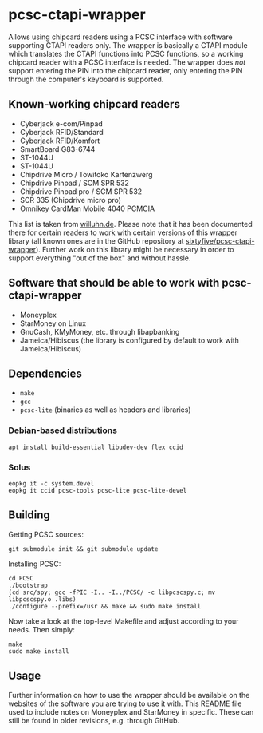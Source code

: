 pcsc-ctapi-wrapper
==================

Allows using chipcard readers using a PCSC interface with software supporting CTAPI readers only. The wrapper is basically a CTAPI module which translates the CTAPI functions into PCSC functions, so a working chipcard reader with a PCSC interface is needed. The wrapper does *not* support entering the PIN into the chipcard reader, only entering the PIN through the computer's keyboard is supported.

Known-working chipcard readers
------------------------------

* Cyberjack e-com/Pinpad
* Cyberjack RFID/Standard
* Cyberjack RFID/Komfort
* SmartBoard G83-6744
* ST-1044U
* ST-1044U
* Chipdrive Micro / Towitoko Kartenzwerg
* Chipdrive Pinpad / SCM SPR 532
* Chipdrive Pinpad pro / SCM SPR 532
* SCR 335 (Chipdrive micro pro)
* Omnikey CardMan Mobile 4040 PCMCIA

This list is taken from [willuhn.de](http://www.willuhn.de/wiki/doku.php?id=support:list:kartenleser#scm_chipdrive). Please note that it has been documented there for certain readers to work with certain versions of this wrapper library (all known ones are in the GitHub repository at [sixtyfive/pcsc-ctapi-wrapper](https://github.com/sixtyfive/pcsc-ctapi-wrapper)). Further work on this library might be necessary in order to support everything "out of the box" and without hassle.

Software that should be able to work with pcsc-ctapi-wrapper
------------------------------------------------------------

* Moneyplex
* StarMoney on Linux
* GnuCash, KMyMoney, etc. through libapbanking
* Jameica/Hibiscus (the library is configured by default to work with Jameica/Hibiscus)

Dependencies
------------

* `make`
* `gcc`
* `pcsc-lite` (binaries as well as headers and libraries)

### Debian-based distributions

```
apt install build-essential libudev-dev flex ccid
```

### Solus

```
eopkg it -c system.devel
eopkg it ccid pcsc-tools pcsc-lite pcsc-lite-devel
```

Building
--------

Getting PCSC sources:

```
git submodule init && git submodule update
```

Installing PCSC:

```
cd PCSC
./bootstrap
(cd src/spy; gcc -fPIC -I.. -I../PCSC/ -c libpcscspy.c; mv libpcscspy.o .libs)
./configure --prefix=/usr && make && sudo make install
```

Now take a look at the top-level Makefile and adjust according to your needs. Then simply:

```
make
sudo make install
```

Usage
-----

Further information on how to use the wrapper should be available on the websites of the software you are trying to use it with. This README file used to include notes on Moneyplex and StarMoney in specific. These can still be found in older revisions, e.g. through GitHub.
